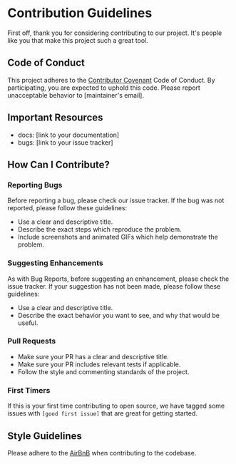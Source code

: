 # Contribution Guidelines

First off, thank you for considering contributing to our project. It's people like you that make this project such a great tool.

## Code of Conduct

This project adheres to the [Contributor Covenant](https://www.contributor-covenant.org/) Code of Conduct. By participating, you are expected to uphold this code. Please report unacceptable behavior to [maintainer's email].

## Important Resources

- docs: [link to your documentation]
- bugs: [link to your issue tracker]

## How Can I Contribute?

### Reporting Bugs

Before reporting a bug, please check our issue tracker. If the bug was not reported, please follow these guidelines:

- Use a clear and descriptive title.
- Describe the exact steps which reproduce the problem.
- Include screenshots and animated GIFs which help demonstrate the problem.

### Suggesting Enhancements

As with Bug Reports, before suggesting an enhancement, please check the issue tracker. If your suggestion has not been made, please follow these guidelines:

- Use a clear and descriptive title.
- Describe the exact behavior you want to see, and why that would be useful.

### Pull Requests

- Make sure your PR has a clear and descriptive title.
- Make sure your PR includes relevant tests if applicable.
- Follow the style and commenting standards of the project.

### First Timers

If this is your first time contributing to open source, we have tagged some issues with `[good first issue]` that are great for getting started.

## Style Guidelines

Please adhere to the [AirBnB](https://github.com/airbnb/javascript) when contributing to the codebase.
